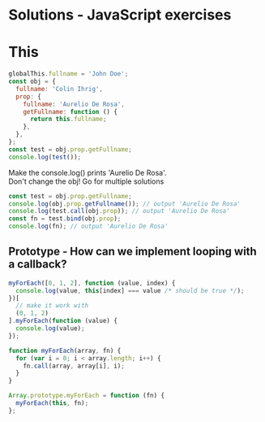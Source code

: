 # Solutions - JavaScript exercises


# This

```js
globalThis.fullname = 'John Doe';
const obj = {
  fullname: 'Colin Ihrig',
  prop: {
    fullname: 'Aurelio De Rosa',
    getFullname: function () {
      return this.fullname;
    },
  },
};
const test = obj.prop.getFullname;
console.log(test());
```

Make the console.log() prints 'Aurelio De Rosa'.<br>
Don't change the obj! Go for multiple solutions

```js
const test = obj.prop.getFullname;
console.log(obj.prop.getFullname()); // output 'Aurelio De Rosa'
console.log(test.call(obj.prop)); // output 'Aurelio De Rosa'
const fn = test.bind(obj.prop);
console.log(fn); // output 'Aurelio De Rosa'
```

## Prototype - How can we implement looping with a callback?

```js
myForEach([0, 1, 2], function (value, index) {
  console.log(value, this[index] === value /* should be true */);
})[
  // make it work with
  (0, 1, 2)
].myForEach(function (value) {
  console.log(value);
});
```

```js
function myForEach(array, fn) {
  for (var i = 0; i < array.length; i++) {
    fn.call(array, array[i], i);
  }
}

Array.prototype.myForEach = function (fn) {
  myForEach(this, fn);
};
```
